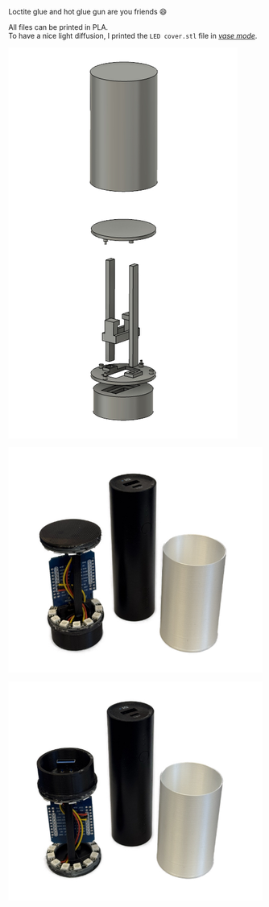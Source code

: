 Loctite glue and hot glue gun are you friends :smile:

All files can be printed in PLA. \
To have a nice light diffusion, I printed the `LED cover.stl` file in [_vase mode_](https://all3dp.com/2/cura-vase-mode-all-you-need-to-know/).


![3D model](img/busylight-3d.jpg)

![Build](img/busylight-3d-build-1.jpg)

![Build](img/busylight-3d-build-2.jpg)